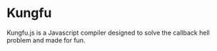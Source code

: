 # Kungfu

Kungfu.js is a Javascript compiler designed to solve the callback hell problem and made for fun.

